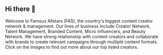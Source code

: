## Hi there 👋

Welcome to Famous Allstars (FAS), the country's biggest content creator network & management. Our lines of business include Creator Network, Talent Management, Branded Content, Micro Influencers, and Beauty Network. We have strong relationship with content creators and collaborate with brands to create relevant campaigns through multiple content formats. Click on the images to find out more about our top listed creators.
